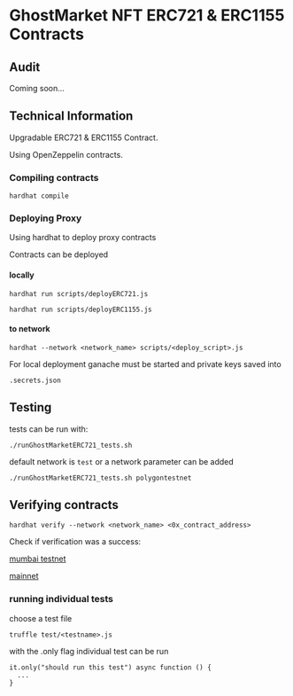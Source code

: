 # GhostMarket NFT ERC721 & ERC1155 Contracts
## Audit

Coming soon...
## Technical Information

Upgradable ERC721 & ERC1155 Contract.

Using OpenZeppelin contracts.
### Compiling contracts
```
hardhat compile
```
### Deploying Proxy

Using hardhat to deploy proxy contracts

Contracts can be deployed

#### locally

```
hardhat run scripts/deployERC721.js  

hardhat run scripts/deployERC1155.js
```

#### to network
```
hardhat --network <network_name> scripts/<deploy_script>.js
```
For local deployment ganache must be started and private keys saved into

```
.secrets.json
```

## Testing

tests can be run with:

```
./runGhostMarketERC721_tests.sh
```

default network is `test` or a network parameter can be added

```
./runGhostMarketERC721_tests.sh polygontestnet
```

## Verifying contracts

```
hardhat verify --network <network_name> <0x_contract_address>
```

Check if verification was a success:

[mumbai testnet](https://mumbai.polygonscan.com/)

[mainnet](https://polygonscan.com/)

### running individual tests

choose a test file
```
truffle test/<testname>.js
```

with the .only flag individual test can be run  
```
it.only("should run this test") async function () {
  ...
}
```



